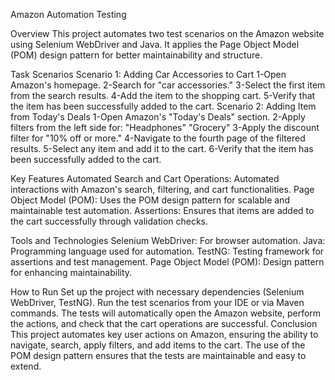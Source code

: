 Amazon Automation Testing

Overview
This project automates two test scenarios on the Amazon website using Selenium WebDriver and Java. It applies the Page Object Model (POM) design pattern for better maintainability and structure.

Task Scenarios
Scenario 1: Adding Car Accessories to Cart
1-Open Amazon's homepage.
2-Search for "car accessories."
3-Select the first item from the search results.
4-Add the item to the shopping cart.
5-Verify that the item has been successfully added to the cart.
Scenario 2: Adding Item from Today's Deals
1-Open Amazon's "Today's Deals" section.
2-Apply filters from the left side for:
"Headphones"
"Grocery"
3-Apply the discount filter for "10% off or more."
4-Navigate to the fourth page of the filtered results.
5-Select any item and add it to the cart.
6-Verify that the item has been successfully added to the cart.

Key Features
Automated Search and Cart Operations: Automated interactions with Amazon's search, filtering, and cart functionalities.
Page Object Model (POM): Uses the POM design pattern for scalable and maintainable test automation.
Assertions: Ensures that items are added to the cart successfully through validation checks.

Tools and Technologies
Selenium WebDriver: For browser automation.
Java: Programming language used for automation.
TestNG: Testing framework for assertions and test management.
Page Object Model (POM): Design pattern for enhancing maintainability.

How to Run
Set up the project with necessary dependencies (Selenium WebDriver, TestNG).
Run the test scenarios from your IDE or via Maven commands.
The tests will automatically open the Amazon website, perform the actions, and check that the cart operations are successful.
Conclusion
This project automates key user actions on Amazon, ensuring the ability to navigate, search, apply filters, and add items to the cart. The use of the POM design pattern ensures that the tests are maintainable and easy to extend.

